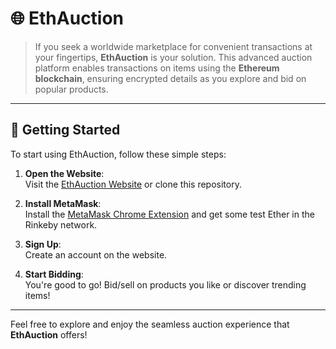 # 🌐 **EthAuction**

> If you seek a worldwide marketplace for convenient transactions at your fingertips, **EthAuction** is your solution. This advanced auction platform enables transactions on items using the **Ethereum blockchain**, ensuring encrypted details as you explore and bid on popular products.

---

## 🚀 **Getting Started**

To start using EthAuction, follow these simple steps:

1. **Open the Website**:  
   Visit the [EthAuction Website](#) or clone this repository.

2. **Install MetaMask**:  
   Install the [MetaMask Chrome Extension](https://metamask.io/download.html) and get some test Ether in the Rinkeby network.

3. **Sign Up**:  
   Create an account on the website.

4. **Start Bidding**:  
   You're good to go! Bid/sell on products you like or discover trending items!

---

Feel free to explore and enjoy the seamless auction experience that **EthAuction** offers!
